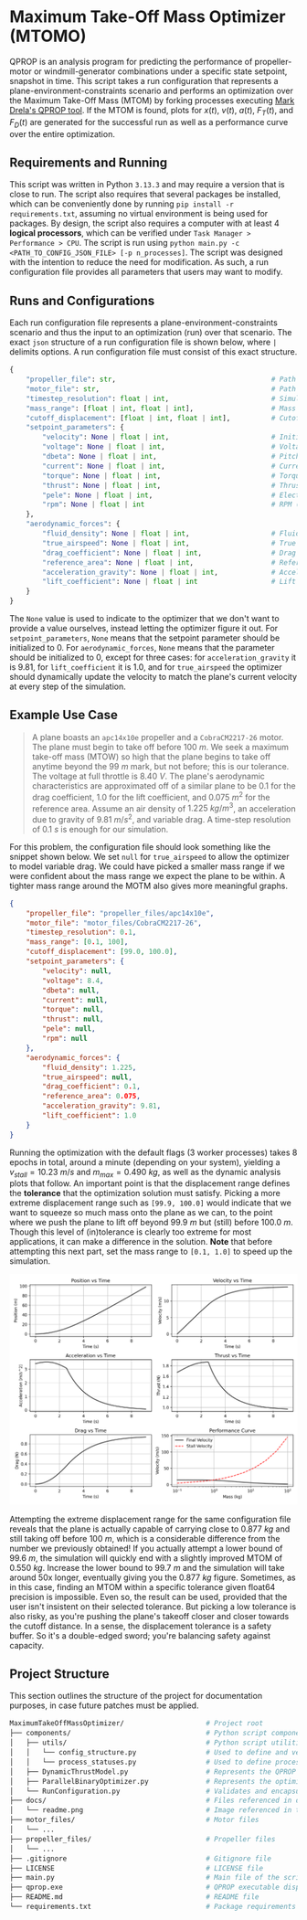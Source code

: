 # Maximum Take-Off Mass Optimizer (MTOMO)

QPROP is an analysis program for predicting the performance of propeller-motor or windmill-generator combinations under a specific state setpoint, snapshot in time. This script takes a run configuration that represents a plane-environment-constraints scenario and performs an optimization over the Maximum Take-Off Mass (MTOM) by forking processes executing [Mark Drela's QPROP tool](https://web.mit.edu/drela/Public/web/qprop/). If the MTOM is found, plots for $x(t)$, $v(t)$, $a(t)$, $F_T(t)$, and $F_D(t)$ are generated for the successful run as well as a performance curve over the entire optimization.

## Requirements and Running

This script was written in Python `3.13.3` and may require a version that is close to run. The script also requires that several packages be installed, which can be conveniently done by running `pip install -r requirements.txt`, assuming no virtual environment is being used for packages. By design, the script also requires a computer with at least 4 **logical processors**, which can be verified under `Task Manager > Performance > CPU`. The script is run using `python main.py -c <PATH_TO_CONFIG_JSON_FILE> [-p n_processes]`. The script was designed with the intention to reduce the need for modification. As such, a run configuration file provides all parameters that users may want to modify.

## Runs and Configurations

Each run configuration file represents a plane-environment-constraints scenario and thus the input to an optimization (run) over that scenario. The exact `json` structure of a run configuration file is shown below, where `|` delimits options. A run configuration file must consist of this exact structure.

```py
{
    "propeller_file": str,                                      # Path to propeller file
    "motor_file": str,                                          # Path to motor file
    "timestep_resolution": float | int,                         # Simulation time (s) step size
    "mass_range": [float | int, float | int],                   # Mass (kg) range to search
    "cutoff_displacement": [float | int, float | int],          # Cutoff distance (m) range
    "setpoint_parameters": {
        "velocity": None | float | int,                         # Initial velocity (m/s)
        "voltage": None | float | int,                          # Voltage (V)
        "dbeta": None | float | int,                            # Pitch-change angle (deg)
        "current": None | float | int,                          # Current (A)
        "torque": None | float | int,                           # Torque (N·m)
        "thrust": None | float | int,                           # Thrust (N)
        "pele": None | float | int,                             # Electrical Power (W)
        "rpm": None | float | int                               # RPM (rpm)
    },
    "aerodynamic_forces": {
        "fluid_density": None | float | int,                    # Fluid density (kg/m^3)
        "true_airspeed": None | float | int,                    # True airspeed (m/s)
        "drag_coefficient": None | float | int,                 # Drag coefficient
        "reference_area": None | float | int,                   # Reference area (m^2)
        "acceleration_gravity": None | float | int,             # Acceleration due to gravity (m/s^2)
        "lift_coefficient": None | float | int                  # Lift coefficient
    }
}
```

The `None` value is used to indicate to the optimizer that we don't want to provide a value ourselves, instead letting the optimizer figure it out. For `setpoint_parameters`, `None` means that the setpoint parameter should be initialized to 0. For `aerodynamic_forces`, `None` means that the parameter should be initialized to 0, except for three cases: for `acceleration_gravity` it is 9.81, for `lift_coefficient` it is 1.0, and for `true_airspeed` the optimizer should dynamically update the velocity to match the plane's current velocity at every step of the simulation.

## Example Use Case

> A plane boasts an `apc14x10e` propeller and a `CobraCM2217-26` motor. The plane must begin to take off before $100\ m$. We seek a maximum take-off mass (MTOW) so high that the plane begins to take off anytime beyond the $99\ m$ mark, but not before; this is our tolerance. The voltage at full throttle is $8.40\ V$. The plane's aerodynamic characteristics are approximated off of a similar plane to be $0.1$ for the drag coefficient, $1.0$ for the lift coefficient, and $0.075\ m^2$ for the reference area. Assume an air density of $1.225\ kg/m^3$, an acceleration due to gravity of $9.81\ m/s^2$, and variable drag. A time-step resolution of $0.1\ s$ is enough for our simulation.

For this problem, the configuration file should look something like the snippet shown below. We set `null` for `true_airspeed` to allow the optimizer to model variable drag. We could have picked a smaller mass range if we were confident about the mass range we expect the plane to be within. A tighter mass range around the MOTM also gives more meaningful graphs.

```json
{
    "propeller_file": "propeller_files/apc14x10e",
    "motor_file": "motor_files/CobraCM2217-26",
    "timestep_resolution": 0.1,
    "mass_range": [0.1, 100],
    "cutoff_displacement": [99.0, 100.0],
    "setpoint_parameters": {
        "velocity": null,
        "voltage": 8.4,
        "dbeta": null,
        "current": null,
        "torque": null,
        "thrust": null,
        "pele": null,
        "rpm": null
    },
    "aerodynamic_forces": {
        "fluid_density": 1.225,
        "true_airspeed": null,
        "drag_coefficient": 0.1,
        "reference_area": 0.075,
        "acceleration_gravity": 9.81,
        "lift_coefficient": 1.0
    }
}
```

Running the optimization with the default flags (3 worker processes) takes 8 epochs in total, around a minute (depending on your system), yielding a $v_{stall} = 10.23\ m/s$ and $m_{max} = 0.490\ kg$, as well as the dynamic analysis plots that follow. An important point is that the displacement range defines the **tolerance** that the optimization solution must satisfy. Picking a more extreme displacement range such as `[99.9, 100.0]` would indicate that we want to squeeze so much mass onto the plane as we can, to the point where we push the plane to lift off beyond $99.9\ m$ but (still) before $100.0\ m$. Though this level of (in)tolerance is clearly too extreme for most applications, it can make a difference in the solution. **Note** that before attempting this next part, set the mass range to `[0.1, 1.0]` to speed up the simulation.

<div style="text-align: center;">
    <img src='docs/readme.png' alt='Dynamic Analysis Plots' width='800' />
</div>

Attempting the extreme displacement range for the same configuration file reveals that the plane is actually capable of carrying close to $0.877\ kg$ and still taking off before $100\ m$, which is a considerable difference from the number we previously obtained! If you actually attempt a lower bound of $99.6\ m$, the simulation will quickly end with a slightly improved MTOM of $0.550\ kg$. Increase the lower bound to $99.7\ m$ and the simulation will take around 50x longer, eventually giving you the $0.877\ kg$ figure. Sometimes, as in this case, finding an MTOM within a specific tolerance given float64 precision is impossible. Even so, the result can be used, provided that the user isn't insistent on their selected tolerance. But picking a low tolerance is also risky, as you're pushing the plane's takeoff closer and closer towards the cutoff distance. In a sense, the displacement tolerance is a safety buffer. So it's a double-edged sword; you're balancing safety against capacity.

## Project Structure

This section outlines the structure of the project for documentation purposes, in case future patches must be applied.

```bash
MaximumTakeOffMassOptimizer/                    # Project root
├── components/                                 # Python script components
│   ├── utils/                                  # Python script utilities
│   │   └── config_structure.py                 # Used to define and verify config structure
│   │   └── process_statuses.py                 # Used to define process status enums
│   ├── DynamicThrustModel.py                   # Represents the QPROP (slave) process
│   ├── ParallelBinaryOptimizer.py              # Represents the optimizer (master) process
│   └── RunConfiguration.py                     # Validates and encapsulates a run configuration
├── docs/                                       # Files referenced in documentation
│   └── readme.png                              # Image referenced in the README
├── motor_files/                                # Motor files
│   └── ...
├── propeller_files/                            # Propeller files
│   └── ...
├── .gitignore                                  # Gitignore file
├── LICENSE                                     # LICENSE file
├── main.py                                     # Main file of the script
├── qprop.exe                                   # QPROP executable dispatched by the script
├── README.md                                   # README file
└── requirements.txt                            # Package requirements file
```
